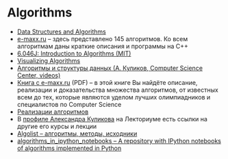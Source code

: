 # Algorithms

* [Data Structures and Algorithms](https://www.coursera.org/specializations/data-structures-algorithms)
* [e-maxx.ru](http://e-maxx.ru/algo/) – здесь представлено 145 алгоритмов. Ко всем алгоритмам даны краткие описания и программы на C++
* [6.046J: Introduction to Algorithms (MIT)](http://ocw.mit.edu/courses/electrical-engineering-and-computer-science/6-046j-introduction-to-algorithms-sma-5503-fall-2005/)
* [Visualizing Algorithms](https://bost.ocks.org/mike/algorithms/)
* [Алгоритмы и структуры данных (А. Куликов, Computer Science Center, videos)](https://www.youtube.com/playlist?list=PLlb7e2G7aSpQutUr7qYIunvm04cqdr5mx)
* [Книга с e-maxx.ru](http://e-maxx.ru/upload/e-maxx_algo.pdf) (PDF) – в этой книге Вы найдёте описание, реализации и доказательства множества алгоритмов, от известных всем до тех, которые являются уделом лучших олимпиадников и специалистов по Computer Science
* [Реализации алгоритмов](https://ru.m.wikibooks.org/wiki/Реализации_алгоритмов)
* В [профиле Александра Куликова](https://www.lektorium.tv/speaker/2678) на Лекториуме есть ссылки на другие его курсы и лекции
* [Algolist – алгоритмы, методы, исходники](http://algolist.ru)
* [algorithms_in_ipython_notebooks – A repository with IPython notebooks of algorithms implemented in Python](https://github.com/rasbt/algorithms_in_ipython_notebooks)
